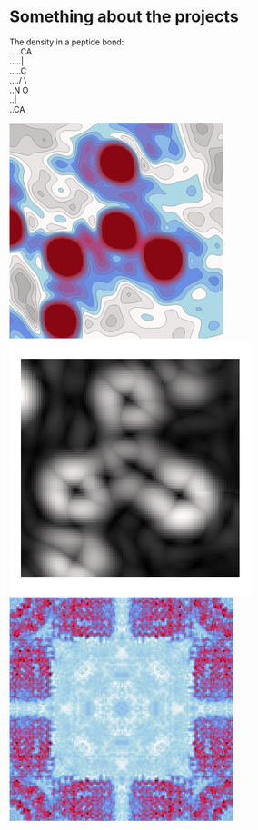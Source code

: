# Something about the projects

The density in a peptide bond:  
.....CA  
.....|  
.....C  
..../ \\  
..N     O  
..|  
..CA  
    
![image info](./assets/density.png)  
![image info](./assets/radient.png)  
![image info](./assets/cross.png)  
